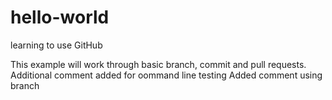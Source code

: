 # hello-world
learning to use GitHub


This example will work through basic branch, commit and pull requests.
Additional comment added for oommand line testing
Added comment using branch

